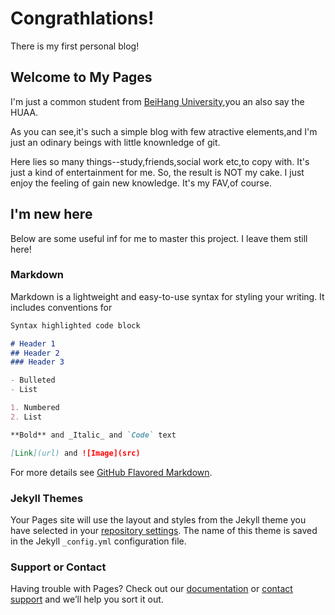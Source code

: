 # Congrathlations!

There is my first personal blog!

## Welcome to My Pages

I'm just a common student from [BeiHang University](https://www.buaa.edu.cn/),you an also say the HUAA.

As you can see,it's such a simple blog with few atractive elements,and I'm just an odinary beings with little knownledge of git. 

Here lies so many things--study,friends,social work etc,to copy with. It's just a kind of entertainment for me. So, the result is NOT my cake. I just enjoy the feeling of gain new knowledge. It's my FAV,of course.

## I'm new here

Below are some useful inf for me to master this project. I leave them still here!

### Markdown

Markdown is a lightweight and easy-to-use syntax for styling your writing. It includes conventions for

```markdown
Syntax highlighted code block

# Header 1
## Header 2
### Header 3

- Bulleted
- List

1. Numbered
2. List

**Bold** and _Italic_ and `Code` text

[Link](url) and ![Image](src)
```

For more details see [GitHub Flavored Markdown](https://guides.github.com/features/mastering-markdown/).

### Jekyll Themes

Your Pages site will use the layout and styles from the Jekyll theme you have selected in your [repository settings](https://github.com/LLG-BUAA/blog/settings/pages). The name of this theme is saved in the Jekyll `_config.yml` configuration file.

### Support or Contact

Having trouble with Pages? Check out our [documentation](https://docs.github.com/categories/github-pages-basics/) or [contact support](https://support.github.com/contact) and we’ll help you sort it out.